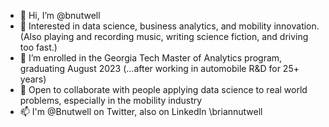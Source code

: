 - 👋 Hi, I’m @bnutwell
- 👀 Interested in data science, business analytics, and mobility innovation.  (Also playing and recording music, writing science fiction, and driving too fast.)
- 🌱 I’m enrolled in the Georgia Tech Master of Analytics program, graduating August 2023
    (...after working in automobile R&D for 25+ years)
- 💞️ Open to collaborate with people applying data science to real world problems, especially in the mobility industry
- 📫 I'm @Bnutwell on Twitter, also on LinkedIn \briannutwell

<!---
bnutwell/bnutwell is a ✨ special ✨ repository because its `README.md` (this file) appears on your GitHub profile.
You can click the Preview link to take a look at your changes.
--->
